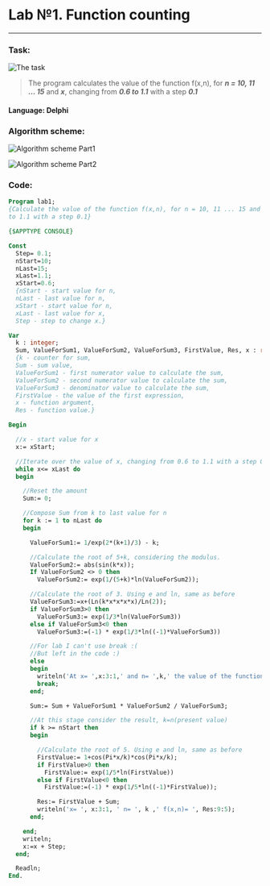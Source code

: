 # Lab №1. Function counting 
---
### Task:
![The task](https://i.imgur.com/l1b6cAw.png)

>The program сalculates the value of the function f(x,n), for ***n = 10, 11 ... 15*** and ***x***, changing from ***0.6 to 1.1*** with a step ***0.1***

#### Language: Delphi

### Algorithm scheme: 

![Algorithm scheme Part1](https://i.imgur.com/o251Fc9.png)

![Algorithm scheme Part2](https://i.imgur.com/hTVXsu8.png)

### Code:
``` pascal
Program lab1;
{Calculate the value of the function f(x,n), for n = 10, 11 ... 15 and x, changing from 0.6 
to 1.1 with a step 0.1}

{$APPTYPE CONSOLE}

Const
  Step= 0.1;
  nStart=10;
  nLast=15;
  xLast=1.1;
  xStart=0.6;
  {nStart - start value for n,
  nLast - last value for n,
  xStart - start value for n,
  xLast - last value for x,
  Step - step to change x.}

Var
  k : integer;
  Sum, ValueForSum1, ValueForSum2, ValueForSum3, FirstValue, Res, x : real;
  {k - counter for sum,
  Sum - sum value,
  ValueForSum1 - first numerator value to calculate the sum,
  ValueForSum2 - second numerator value to calculate the sum,
  ValueForSum3 - denominator value to calculate the sum,
  FirstValue - the value of the first expression,
  x - function argument,
  Res - function value.}

Begin

  //x - start value for x
  x:= xStart;

  //Iterate over the value of x, changing from 0.6 to 1.1 with a step 0.1
  while x<= xLast do
  begin

    //Reset the amount
    Sum:= 0;

    //Compose Sum from k to last value for n
    for k := 1 to nLast do
    begin

      ValueForSum1:= 1/exp(2*(k+1)/3) - k;

      //Calculate the root of 5+k, considering the modulus.
      ValueForSum2:= abs(sin(k*x));
      If ValueForSum2 <> 0 then
        ValueForSum2:= exp(1/(5+k)*ln(ValueForSum2));

      //Calculate the root of 3. Using e and ln, same as before
      ValueForSum3:=x+(Ln(k*x*x*x*x)/Ln(2));
      if ValueForSum3>0 then
        ValueForSum3:= exp(1/3*ln(ValueForSum3))
      else if ValueForSum3<0 then
        ValueForSum3:=(-1) * exp(1/3*ln((-1)*ValueForSum3))

      //For lab I can't use break :(
      //But left in the code :)
      else
      begin
        writeln('At x= ',x:3:1,' and n= ',k,' the value of the function is not defined');
        break;
      end;

      Sum:= Sum + ValueForSum1 * ValueForSum2 / ValueForSum3;

      //At this stage consider the result, k=n(present value)
      if k >= nStart then
      begin

        //Calculate the root of 5. Using e and ln, same as before
        FirstValue:= 1+cos(Pi*x/k)*cos(Pi*x/k);
        if FirstValue>0 then
          FirstValue:= exp(1/5*ln(FirstValue))
        else if FirstValue<0 then
          FirstValue:=(-1) * exp(1/5*ln((-1)*FirstValue));

        Res:= FirstValue + Sum;
        writeln('x= ', x:3:1, ' n= ', k ,' f(x,n)= ', Res:9:5);
      end;

    end;
    writeln;
    x:=x + Step;
  end;

  Readln;
End.
```


